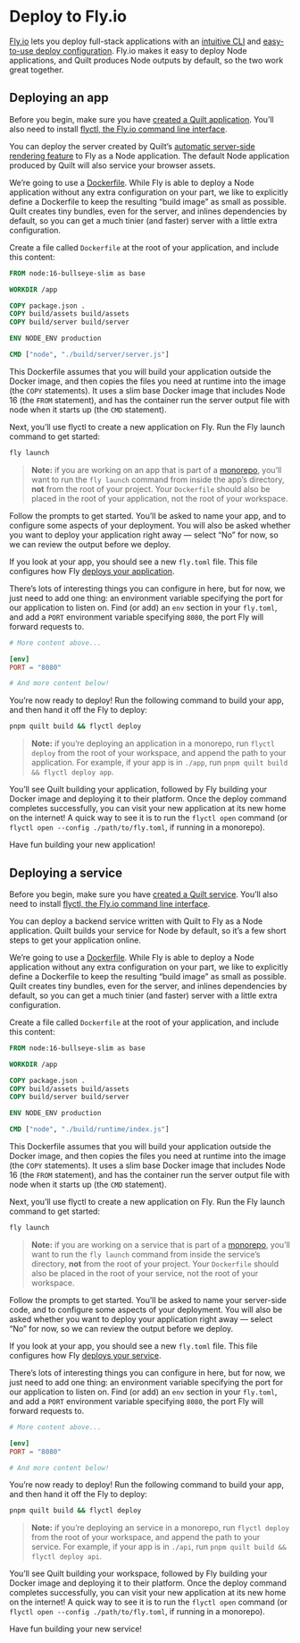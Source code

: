 # Deploy to Fly.io

[Fly.io](https://fly.io) lets you deploy full-stack applications with an [intuitive CLI](https://fly.io/docs/flyctl/) and [easy-to-use deploy configuration](https://fly.io/docs/reference/configuration/). Fly.io makes it easy to deploy Node applications, and Quilt produces Node outputs by default, so the two work great together.

## Deploying an app

Before you begin, make sure you have [created a Quilt application](../getting-started.md). You’ll also need to install [flyctl, the Fly.io command line interface](https://fly.io/docs/flyctl/).

You can deploy the server created by Quilt’s [automatic server-side rendering feature](./TODO) to Fly as a Node application. The default Node application produced by Quilt will also service your browser assets.

We’re going to use a [Dockerfile](https://fly.io/docs/getting-started/dockerfile/). While Fly is able to deploy a Node application without any extra configuration on your part, we like to explicitly define a Dockerfile to keep the resulting “build image” as small as possible. Quilt creates tiny bundles, even for the server, and inlines dependencies by default, so you can get a much tinier (and faster) server with a little extra configuration.

Create a file called `Dockerfile` at the root of your application, and include this content:

```dockerfile
FROM node:16-bullseye-slim as base

WORKDIR /app

COPY package.json .
COPY build/assets build/assets
COPY build/server build/server

ENV NODE_ENV production

CMD ["node", "./build/server/server.js"]
```

This Dockerfile assumes that you will build your application outside the Docker image, and then copies the files you need at runtime into the image (the `COPY` statements). It uses a slim base Docker image that includes Node 16 (the `FROM` statement), and has the container run the server output file with node when it starts up (the `CMD` statement).

Next, you’ll use flyctl to create a new application on Fly. Run the Fly launch command to get started:

```bash
fly launch
```

> **Note:** if you are working on an app that is part of a [monorepo](./TODO), you’ll want to run the `fly launch` command from inside the app’s directory, **not** from the root of your project. Your `Dockerfile` should also be placed in the root of your application, not the root of your workspace.

Follow the prompts to get started. You’ll be asked to name your app, and to configure some aspects of your deployment. You will also be asked whether you want to deploy your application right away — select “No” for now, so we can review the output before we deploy.

If you look at your app, you should see a new `fly.toml` file. This file configures how Fly [deploys your application](https://fly.io/docs/reference/configuration/).

There’s lots of interesting things you can configure in here, but for now, we just need to add one thing: an environment variable specifying the port for our application to listen on. Find (or add) an `env` section in your `fly.toml`, and add a `PORT` environment variable specifying `8080`, the port Fly will forward requests to.

```toml
# More content above...

[env]
PORT = "8080"

# And more content below!
```

You’re now ready to deploy! Run the following command to build your app, and then hand it off the Fly to deploy:

```bash
pnpm quilt build && flyctl deploy
```

> **Note:** if you’re deploying an application in a monorepo, run `flyctl deploy` from the root of your workspace, and append the path to your application. For example, if your app is in `./app`, run `pnpm quilt build && flyctl deploy app`.

You’ll see Quilt building your application, followed by Fly building your Docker image and deploying it to their platform. Once the deploy command completes successfully, you can visit your new application at its new home on the internet! A quick way to see it is to run the `flyctl open` command (or `flyctl open --config ./path/to/fly.toml`, if running in a monorepo).

Have fun building your new application!

## Deploying a service

Before you begin, make sure you have [created a Quilt service](../getting-started.md). You’ll also need to install [flyctl, the Fly.io command line interface](https://fly.io/docs/flyctl/).

You can deploy a backend service written with Quilt to Fly as a Node application. Quilt builds your service for Node by default, so it’s a few short steps to get your application online.

We’re going to use a [Dockerfile](https://fly.io/docs/getting-started/dockerfile/). While Fly is able to deploy a Node application without any extra configuration on your part, we like to explicitly define a Dockerfile to keep the resulting “build image” as small as possible. Quilt creates tiny bundles, even for the server, and inlines dependencies by default, so you can get a much tinier (and faster) server with a little extra configuration.

Create a file called `Dockerfile` at the root of your application, and include this content:

```dockerfile
FROM node:16-bullseye-slim as base

WORKDIR /app

COPY package.json .
COPY build/assets build/assets
COPY build/server build/server

ENV NODE_ENV production

CMD ["node", "./build/runtime/index.js"]
```

This Dockerfile assumes that you will build your application outside the Docker image, and then copies the files you need at runtime into the image (the `COPY` statements). It uses a slim base Docker image that includes Node 16 (the `FROM` statement), and has the container run the server output file with node when it starts up (the `CMD` statement).

Next, you’ll use flyctl to create a new application on Fly. Run the Fly launch command to get started:

```bash
fly launch
```

> **Note:** if you are working on a service that is part of a [monorepo](./TODO), you’ll want to run the `fly launch` command from inside the service’s directory, **not** from the root of your project. Your `Dockerfile` should also be placed in the root of your service, not the root of your workspace.

Follow the prompts to get started. You’ll be asked to name your server-side code, and to configure some aspects of your deployment. You will also be asked whether you want to deploy your application right away — select “No” for now, so we can review the output before we deploy.

If you look at your app, you should see a new `fly.toml` file. This file configures how Fly [deploys your service](https://fly.io/docs/reference/configuration/).

There’s lots of interesting things you can configure in here, but for now, we just need to add one thing: an environment variable specifying the port for our application to listen on. Find (or add) an `env` section in your `fly.toml`, and add a `PORT` environment variable specifying `8080`, the port Fly will forward requests to.

```toml
# More content above...

[env]
PORT = "8080"

# And more content below!
```

You’re now ready to deploy! Run the following command to build your app, and then hand it off the Fly to deploy:

```bash
pnpm quilt build && flyctl deploy
```

> **Note:** if you’re deploying an service in a monorepo, run `flyctl deploy` from the root of your workspace, and append the path to your service. For example, if your app is in `./api`, run `pnpm quilt build && flyctl deploy api`.

You’ll see Quilt building your workspace, followed by Fly building your Docker image and deploying it to their platform. Once the deploy command completes successfully, you can visit your new application at its new home on the internet! A quick way to see it is to run the `flyctl open` command (or `flyctl open --config ./path/to/fly.toml`, if running in a monorepo).

Have fun building your new service!
